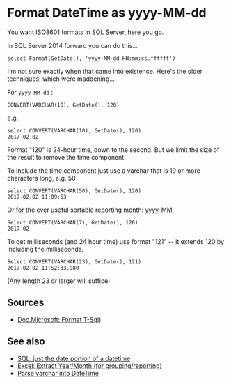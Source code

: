 ﻿# Format DateTime as yyyy-MM-dd

You want ISO8601 formats in SQL Server, here you go.

In SQL Server 2014 forward you can do this...

	select Format(GetDate(), 'yyyy-MM-dd HH:mm:ss.ffffff')

I'm not sure exactly when that came into existence. Here's the older techniques, which were maddening...

For `yyyy-MM-dd` :

    CONVERT(VARCHAR(10), GetDate(), 120)

e.g.

    select CONVERT(VARCHAR(10), GetDate(), 120)
    2017-02-02

Format "120" is 24-hour time, down to the second. But we limit the size of the result to remove the time component.

To include the time component just use a varchar that is 19 or more characters long, e.g. 50

    select CONVERT(VARCHAR(50), GetDate(), 120)
    2017-02-02 11:09:53

Or for the ever useful sortable reporting month: yyyy-MM

    Select CONVERT(VARCHAR(7), GetDate(), 120)
    2017-02

To get milliseconds (and 24 hour time) use format "121" -- it extends 120 by including the milliseconds.

    Select CONVERT(VARCHAR(23), GetDate(), 121)
    2017-02-02 11:52:33.980

(Any length 23 or larger will suffice)

## Sources

- [Doc.Microsoft: Format T-Sql](https://docs.microsoft.com/en-us/sql/t-sql/functions/format-transact-sql?view=sql-server-ver15))

## See also

 - [SQL: just the date portion of a datetime](datetime_trim_hours_milliseconds.md)
 - [Excel: Extract Year/Month (for grouping/reporting)](../excel/extract_year_and_month_from_date_for_grouping_purposes.md)
 - [Parse varchar into DateTime](parse_varchar_into_datetime.md)
